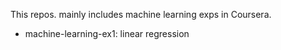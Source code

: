 This repos. mainly includes machine learning exps in Coursera. 

- machine-learning-ex1: linear regression


